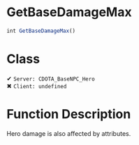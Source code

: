 # GetBaseDamageMax
```js
int GetBaseDamageMax()
```
# Class
✔ `Server: CDOTA_BaseNPC_Hero`  
✖ `Client: undefined`  

# Function Description
Hero damage is also affected by attributes.
